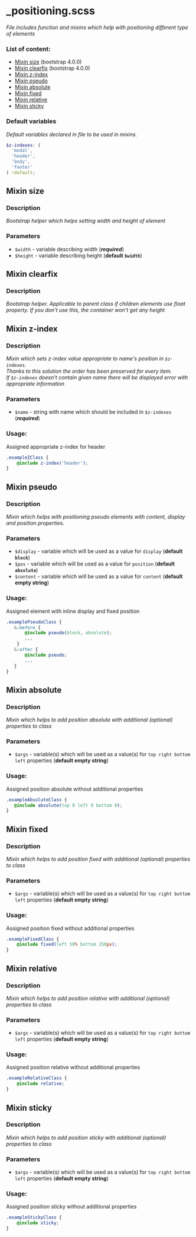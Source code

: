 # _positioning.scss
_File includes function and mixins which help with positioning different type of elements_

### List of content:
- [Mixin size](#mixin-size) (bootstrap 4.0.0)
- [Mixin clearfix](#mixin-clearfix) (bootstrap 4.0.0)
- [Mixin z-index](#mixin-z-index)
- [Mixin pseudo](#mixin-pseudo)
- [Mixin absolute](#mixin-absolute)
- [Mixin fixed](#mixin-fixed)
- [Mixin relative](#mixin-relative)
- [Mixin sticky](#mixin-sticky)


### Default variables
_Default variables declared in file to be used in mixins._

```scss
$z-indexes: (
  'modal',
  'header',
  'body',
  'footer'
) !default;
```


## Mixin size

### Description
_Bootstrap helper which helps setting width and height of element_

### Parameters
- `$width` - variable describing width (***required***)
- `$height` - variable describing height (**default ```$width```**)


## Mixin clearfix

### Description
_Bootstrap helper. Applicable to parent class if children elements use float property. If you don't use this, the container won't get any height_


## Mixin z-index

### Description
_Mixin which sets z-index value appropriate to name's position in ```$z-indexes```.   
Thanks to this solution the order has been preserved for every item.    
If ```$z-indexes``` doesn't contain given name there will be displayed error with appropriate information_

### Parameters
- `$name` - string with name which should be included in ```$z-indexes``` (***required***)

### Usage: 
Assigned appropriate z-index for header

```scss
.exampleZClass {
    @include z-index('header');
}
```


## Mixin pseudo

### Description
_Mixin which helps with positioning pseudo elements with content, display and position properties._

### Parameters
- `$display` - variable which will be used as a value for ```display``` (**default ```block```**)
- `$pos` - variable which will be used as a value for ```position``` (**default ```absolute```**)
- `$content` - variable which will be used as a value for ```content``` (**default empty string**)

### Usage: 
Assigned element with inline display and fixed position

```scss
.examplePseudoClass {
   &:before {
       @include pseudo(block, absolute);
       ...
    }
   &:after {
       @include pseudo;
       ...
   }
}
```


## Mixin absolute

### Description
_Mixin which helps to add position absolute with additional (optional) properties to class_

### Parameters
- `$args` - variable(s) which will be used as a value(s) for ```top right bottom left``` properties (**default empty 
string**)

### Usage: 
Assigned position absolute without additional properties

```scss
.exampleAbsoluteClass {
   @include absolute(top 0 left 0 bottom 0);
}
```


## Mixin fixed

### Description
_Mixin which helps to add position fixed with additional (optional) properties to class_

### Parameters
- `$args` - variable(s) which will be used as a value(s) for ```top right bottom left``` properties (**default empty 
string**)

### Usage: 
Assigned position fixed without additional properties

```scss
.exampleFixedClass {
    @include fixed(left 50% bottom 150px);
}
```

## Mixin relative

### Description
_Mixin which helps to add position relative with additional (optional) properties to class_

### Parameters
- `$args` - variable(s) which will be used as a value(s) for ```top right bottom left``` properties (**default empty 
string**)

### Usage: 
Assigned position relative without additional properties

```scss
.exampleRelativeClass {
    @include relative;
}
```

## Mixin sticky

### Description
_Mixin which helps to add position sticky with additional (optional) properties to class_

### Parameters
- `$args` - variable(s) which will be used as a value(s) for ```top right bottom left``` properties (**default empty 
string**)

### Usage: 
Assigned position sticky without additional properties

```scss
.exampleStickyClass {
    @include sticky;
}
```